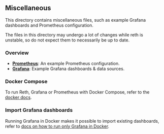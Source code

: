 ## Miscellaneous

This directory contains miscellaneous files, such as example Grafana dashboards and Prometheus configuration.

The files in this directory may undergo a lot of changes while reth is unstable, so do not expect them to necessarily be up to date.

### Overview

- [**Prometheus**](./prometheus/prometheus.yml): An example Prometheus configuration.
- [**Grafana**](./grafana/): Example Grafana dashboards & data sources.

### Docker Compose

To run Reth, Grafana or Prometheus with Docker Compose, refer to the [docker docs](/book/installation/docker.md#using-docker-compose).

### Import Grafana dashboards

Running Grafana in Docker makes it possible to import existing dashboards, refer to [docs on how to run only Grafana in Docker](/book/installation/docker.md#using-docker-compose#run-only-grafana-in-docker).